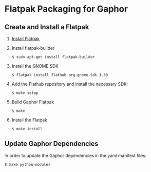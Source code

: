 # Flatpak Packaging for Gaphor

## Create and Install a Flatpak

1. [Install Flatpak](https://flatpak.org/setup)
 
1. Install flatpak-builder
 
       $ sudo apt-get install flatpak-builder

1. Install the GNOME SDK

       $ flatpak install flathub org.gnome.Sdk 3.30

1. Add the Flathub repository and install the necessary SDK:

       $ make setup
	
1. Build Gaphor Flatpak

       $ make
        
1. Install the Flatpak

       $ make install
       
## Update Gaphor Dependencies
In order to update the Gaphor dependencies in the yaml manifest files:

    $ make python-modules 

